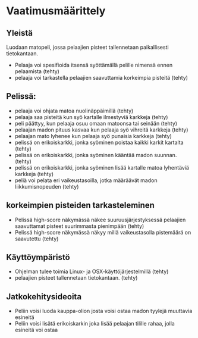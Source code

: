 # Vaatimusmäärittely

## Yleistä

Luodaan matopeli, jossa pelaajien pisteet tallennetaan paikallisesti tietokantaan.

- Pelaaja voi spesifioida itsensä syöttämällä pelille nimensä ennen pelaamista (tehty)
- pelaaja voi tarkastella pelaajien saavuttamia korkeimpia pisteitä (tehty)

## Pelissä:
- pelaaja voi ohjata matoa nuolinäppäimillä (tehty)
- pelaaja saa pisteitä kun syö kartalle ilmestyviä karkkeja (tehty)
- peli päättyy, kun pelaaja osuu omaan matoonsa tai seinään (tehty)
- pelaajan madon pituus kasvaa kun pelaaja syö vihreitä karkkeja (tehty)
- pelaajan mato lyhenee kun pelaaja syö punaisia karkkeja (tehty)
- pelissä on erikoiskarkki, jonka syöminen poistaa kaikki karkit kartalta (tehty)
- pelissä on erikoiskarkki, jonka syöminen kääntää madon suunnan. (tehty)
- pelissä on erikoiskarkki, jonka syöminen lisää kartalle matoa lyhentäviä karkkeja (tehty)
- peliä voi pelata eri vaikeustasoilla, jotka määräävät madon liikkumisnopeuden (tehty)

## korkeimpien pisteiden tarkasteleminen
- Pelissä high-score näkymässä näkee suuruusjärjestyksessä pelaajien saavuttamat pisteet suurimmasta pienimpään (tehty)
- Pelissä high-score näkymässä näkyy millä vaikeustasolla pistemäärä on saavutettu (tehty)

## Käyttöympäristö

- Ohjelman tulee toimia Linux- ja OSX-käyttöjärjestelmillä (tehty)
- pelaajien pisteet tallennetaan tietokantaan. (tehty)

## Jatkokehitysideoita
- Peliin voisi luoda kauppa-olion josta voisi ostaa madon tyylejä muuttavia esineitä
- Peliin voisi lisätä erikoiskarkin joka lisää pelaajan tilille rahaa, jolla esineitä voi ostaa
